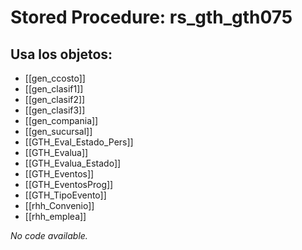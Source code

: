# Stored Procedure: rs_gth_gth075

## Usa los objetos:
- [[gen_ccosto]]
- [[gen_clasif1]]
- [[gen_clasif2]]
- [[gen_clasif3]]
- [[gen_compania]]
- [[gen_sucursal]]
- [[GTH_Eval_Estado_Pers]]
- [[GTH_Evalua]]
- [[GTH_Evalua_Estado]]
- [[GTH_Eventos]]
- [[GTH_EventosProg]]
- [[GTH_TipoEvento]]
- [[rhh_Convenio]]
- [[rhh_emplea]]

*No code available.*
